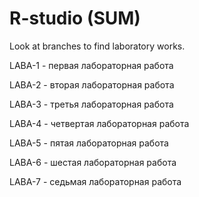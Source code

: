 # R-studio (SUM)
Look at branches to find laboratory works.

LABA-1 - первая лабораторная работа

LABA-2 - вторая лабораторная работа

LABA-3 - третья лабораторная работа

LABA-4 - четвертая лабораторная работа

LABA-5 - пятая лабораторная работа

LABA-6 - шестая лабораторная работа

LABA-7 - седьмая лабораторная работа
